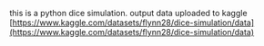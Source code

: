 this is a python dice simulation.
output data uploaded to kaggle
[https://www.kaggle.com/datasets/flynn28/dice-simulation/data](https://www.kaggle.com/datasets/flynn28/dice-simulation/data)